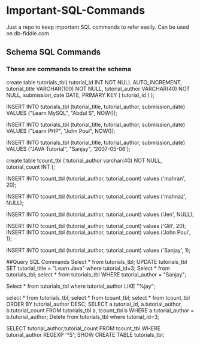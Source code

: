 # Important-SQL-Commands
Just a repo to keep important SQL commands to refer easily. Can be used on db-fiddle.com

## Schema SQL Commands
### These are commands to creat the schema
create table tutorials_tbl(
   tutorial_id INT NOT NULL AUTO_INCREMENT,
   tutorial_title VARCHAR(100) NOT NULL,
   tutorial_author VARCHAR(40) NOT NULL,
   submission_date DATE,
   PRIMARY KEY ( tutorial_id )
);

INSERT INTO tutorials_tbl (tutorial_title, tutorial_author, submission_date) 
VALUES ("Learn MySQL", "Abdul S", NOW());

INSERT INTO tutorials_tbl 
(tutorial_title, tutorial_author, submission_date)
VALUES
("Learn PHP", "John Poul", NOW());

INSERT INTO tutorials_tbl
(tutorial_title, tutorial_author, submission_date)
VALUES
("JAVA Tutorial", "Sanjay", '2007-05-06');

create table tcount_tbl
(
tutorial_author varchar(40) NOT NULL,
tutorial_count  INT
 );
 
 INSERT INTO tcount_tbl
(tutorial_author, tutorial_count) values ('mahran', 20);

INSERT INTO tcount_tbl
(tutorial_author, tutorial_count) values ('mahnaz', NULL);

INSERT INTO tcount_tbl
(tutorial_author, tutorial_count) values ('Jen', NULL);

INSERT INTO tcount_tbl
(tutorial_author, tutorial_count) values ('Gill', 20);
INSERT INTO tcount_tbl
(tutorial_author, tutorial_count) values ('John Poul', 1);

INSERT INTO tcount_tbl
(tutorial_author, tutorial_count) values ('Sanjay', 1);


##Query SQL Commands
Select * from tutorials_tbl; 
UPDATE tutorials_tbl SET tutorial_title = "Learn Java" where tutorial_id=3;
Select * from tutorials_tbl;
select * from tutorials_tbl WHERE tutorial_author = "Sanjay";

Select * from tutorials_tbl where tutorial_author LIKE "%jay";

select * from tutorials_tbl;
select * from tcount_tbl;
select * from tcount_tbl ORDER BY tutorial_author DESC;
SELECT a.tutorial_id, a.tutorial_author, b.tutorial_count
 FROM tutorials_tbl a, tcount_tbl b
WHERE a.tutorial_author = b.tutorial_author;
Delete from tutorials_tbl where tutorial_id=3;

SELECT tutorial_author,tutorial_count FROM tcount_tbl WHERE tutorial_author REGEXP '^S';
SHOW CREATE TABLE tutorials_tbl;
